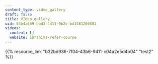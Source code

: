```yaml
---
content_type: video_gallery
draft: false
title: VIdeo gallery
uid: 03b4a669-bbd3-4411-9b2b-bd1481266881
videos:
  content: []
  website: ibrahims-refer-course
---
```

{{% resource_link "b32bd936-7f04-43b6-9411-c04a2e5d4b04" "test2" %}}